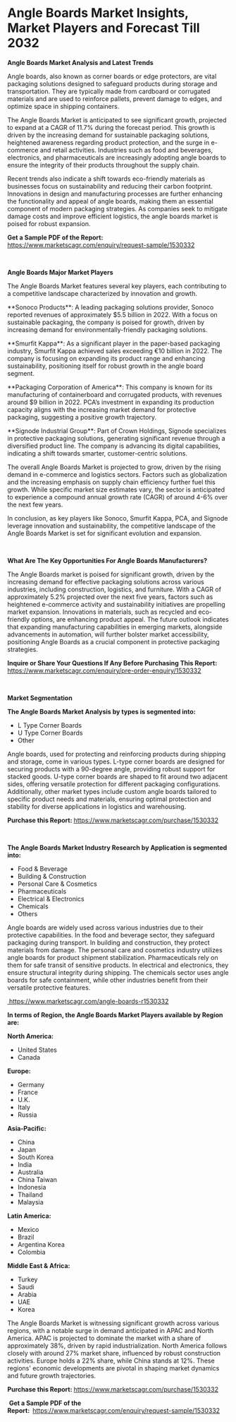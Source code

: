 <p><h1>Angle Boards Market Insights, Market Players and Forecast Till 2032</h1></p><p><strong>Angle Boards Market Analysis and Latest Trends</strong></p>
<p><p>Angle boards, also known as corner boards or edge protectors, are vital packaging solutions designed to safeguard products during storage and transportation. They are typically made from cardboard or corrugated materials and are used to reinforce pallets, prevent damage to edges, and optimize space in shipping containers. </p><p>The Angle Boards Market is anticipated to see significant growth, projected to expand at a CAGR of 11.7% during the forecast period. This growth is driven by the increasing demand for sustainable packaging solutions, heightened awareness regarding product protection, and the surge in e-commerce and retail activities. Industries such as food and beverages, electronics, and pharmaceuticals are increasingly adopting angle boards to ensure the integrity of their products throughout the supply chain. </p><p>Recent trends also indicate a shift towards eco-friendly materials as businesses focus on sustainability and reducing their carbon footprint. Innovations in design and manufacturing processes are further enhancing the functionality and appeal of angle boards, making them an essential component of modern packaging strategies. As companies seek to mitigate damage costs and improve efficient logistics, the angle boards market is poised for robust expansion.</p></p>
<p><strong>Get a Sample PDF of the Report:&nbsp;</strong> <a href="https://www.marketscagr.com/enquiry/request-sample/1530332?utm_campaign=2095&utm_medium=2&utm_source=Github&utm_content=ia&utm_term=19042025&utm_id=angle-boards">https://www.marketscagr.com/enquiry/request-sample/1530332</a></p>
<p>&nbsp;</p>
<p><strong>Angle Boards Major Market Players</strong></p>
<p><p>The Angle Boards Market features several key players, each contributing to a competitive landscape characterized by innovation and growth. </p><p>**Sonoco Products**: A leading packaging solutions provider, Sonoco reported revenues of approximately $5.5 billion in 2022. With a focus on sustainable packaging, the company is poised for growth, driven by increasing demand for environmentally-friendly packaging solutions.</p><p>**Smurfit Kappa**: As a significant player in the paper-based packaging industry, Smurfit Kappa achieved sales exceeding €10 billion in 2022. The company is focusing on expanding its product range and enhancing sustainability, positioning itself for robust growth in the angle board segment.</p><p>**Packaging Corporation of America**: This company is known for its manufacturing of containerboard and corrugated products, with revenues around $9 billion in 2022. PCA’s investment in expanding its production capacity aligns with the increasing market demand for protective packaging, suggesting a positive growth trajectory.</p><p>**Signode Industrial Group**: Part of Crown Holdings, Signode specializes in protective packaging solutions, generating significant revenue through a diversified product line. The company is advancing its digital capabilities, indicating a shift towards smarter, customer-centric solutions.</p><p>The overall Angle Boards Market is projected to grow, driven by the rising demand in e-commerce and logistics sectors. Factors such as globalization and the increasing emphasis on supply chain efficiency further fuel this growth. While specific market size estimates vary, the sector is anticipated to experience a compound annual growth rate (CAGR) of around 4-6% over the next few years.</p><p>In conclusion, as key players like Sonoco, Smurfit Kappa, PCA, and Signode leverage innovation and sustainability, the competitive landscape of the Angle Boards Market is set for significant evolution and expansion.</p></p>
<p>&nbsp;</p>
<p><strong>What Are The Key Opportunities For Angle Boards Manufacturers?</strong></p>
<p><p>The Angle Boards market is poised for significant growth, driven by the increasing demand for effective packaging solutions across various industries, including construction, logistics, and furniture. With a CAGR of approximately 5.2% projected over the next five years, factors such as heightened e-commerce activity and sustainability initiatives are propelling market expansion. Innovations in materials, such as recycled and eco-friendly options, are enhancing product appeal. The future outlook indicates that expanding manufacturing capabilities in emerging markets, alongside advancements in automation, will further bolster market accessibility, positioning Angle Boards as a crucial component in protective packaging strategies.</p></p>
<p><strong>Inquire or Share Your Questions If Any Before Purchasing This Report:</strong> <a href="https://www.marketscagr.com/enquiry/pre-order-enquiry/1530332?utm_campaign=2095&utm_medium=2&utm_source=Github&utm_content=ia&utm_term=19042025&utm_id=angle-boards">https://www.marketscagr.com/enquiry/pre-order-enquiry/1530332</a></p>
<p>&nbsp;</p>
<p><strong>Market Segmentation</strong></p>
<p><strong>The Angle Boards Market Analysis by types is segmented into:</strong></p>
<p><ul><li>L Type Corner Boards</li><li>U Type Corner Boards</li><li>Other</li></ul></p>
<p><p>Angle boards, used for protecting and reinforcing products during shipping and storage, come in various types. L-type corner boards are designed for securing products with a 90-degree angle, providing robust support for stacked goods. U-type corner boards are shaped to fit around two adjacent sides, offering versatile protection for different packaging configurations. Additionally, other market types include custom angle boards tailored to specific product needs and materials, ensuring optimal protection and stability for diverse applications in logistics and warehousing.</p></p>
<p><strong>Purchase this Report:&nbsp;</strong><a href="https://www.marketscagr.com/purchase/1530332?utm_campaign=2095&utm_medium=2&utm_source=Github&utm_content=ia&utm_term=19042025&utm_id=angle-boards">https://www.marketscagr.com/purchase/1530332</a></p>
<p>&nbsp;</p>
<p><strong>The Angle Boards Market Industry Research by Application is segmented into:</strong></p>
<p><ul><li>Food & Beverage</li><li>Building & Construction</li><li>Personal Care & Cosmetics</li><li>Pharmaceuticals</li><li>Electrical & Electronics</li><li>Chemicals</li><li>Others</li></ul></p>
<p><p>Angle boards are widely used across various industries due to their protective capabilities. In the food and beverage sector, they safeguard packaging during transport. In building and construction, they protect materials from damage. The personal care and cosmetics industry utilizes angle boards for product shipment stabilization. Pharmaceuticals rely on them for safe transit of sensitive products. In electrical and electronics, they ensure structural integrity during shipping. The chemicals sector uses angle boards for safe containment, while other industries benefit from their versatile protective features.</p></p>
<p><a href="https://www.marketscagr.com/angle-boards-r1530332?utm_campaign=2095&utm_medium=2&utm_source=Github&utm_content=ia&utm_term=19042025&utm_id=angle-boards">&nbsp;https://www.marketscagr.com/angle-boards-r1530332</a></p>
<p><strong>In terms of Region, the Angle Boards Market Players available by Region are:</strong></p>
<p>
    <p> <strong> North America: </strong>
        <ul>
            <li>United States</li>
            <li>Canada</li>
        </ul>
        </p> 
    <p> <strong> Europe: </strong>
        <ul>
            <li>Germany</li>
            <li>France</li>
            <li>U.K.</li>
            <li>Italy</li>
            <li>Russia</li>
        </ul>
        </p> 
    <p> <strong> Asia-Pacific: </strong>
        <ul>
            <li>China</li>
            <li>Japan</li>
            <li>South Korea</li>
            <li>India</li>
            <li>Australia</li>
            <li>China Taiwan</li>
            <li>Indonesia</li>
            <li>Thailand</li>
            <li>Malaysia</li>
        </ul>
        </p> 
    <p> <strong> Latin America: </strong>
        <ul>
            <li>Mexico</li>
            <li>Brazil</li>
            <li>Argentina Korea</li>
            <li>Colombia</li>
        </ul>
        </p> 
    <p> <strong> Middle East & Africa: </strong>
        <ul>
            <li>Turkey</li>
            <li>Saudi</li>
            <li>Arabia</li>
            <li>UAE</li>
            <li>Korea</li>
        </ul>
    </p>
    </p>
<p><p>The Angle Boards Market is witnessing significant growth across various regions, with a notable surge in demand anticipated in APAC and North America. APAC is projected to dominate the market with a share of approximately 38%, driven by rapid industrialization. North America follows closely with around 27% market share, influenced by robust construction activities. Europe holds a 22% share, while China stands at 12%. These regions' economic developments are pivotal in shaping market dynamics and future growth trajectories.</p></p>
<p><strong>Purchase this Report: </strong><a href="https://www.marketscagr.com/purchase/1530332?utm_campaign=2095&utm_medium=2&utm_source=Github&utm_content=ia&utm_term=19042025&utm_id=angle-boards">https://www.marketscagr.com/purchase/1530332</a></p>
<p>&nbsp;<strong>Get a Sample PDF of the Report:&nbsp;&nbsp;</strong><a href="https://www.marketscagr.com/enquiry/request-sample/1530332?utm_campaign=2095&utm_medium=2&utm_source=Github&utm_content=ia&utm_term=19042025&utm_id=angle-boards">https://www.marketscagr.com/enquiry/request-sample/1530332</a></p>
<p><strong></strong></p>
<p><p></p><p></p><p></p></p>